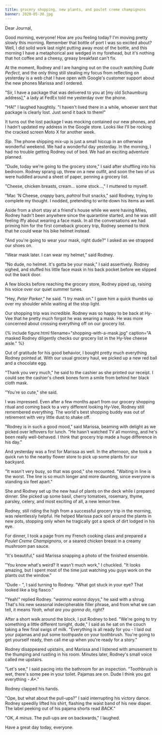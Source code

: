 ```yaml
---
title: grocery shopping, new plants, and poulet creme champignons
banner: 2020-05-30.jpg
---
```


Dear Journal,

Good morning, everyone!  How are you feeling today?  I'm moving pretty
slowly this morning.  Remember that bottle of port I was so excited
about?  Well, I did solid work last night putting away most of the
bottle, and this morning I have a metaphorical axe wedged in my
forehead, but it's nothing that hot coffee and a cheesy, greasy
breakfast can't fix.

At the moment, Rodney and I are hanging out on the couch watching
_Dude Perfect_, and the only thing still stealing my focus from
reflecting on yesterday is a web chat I have open with Google's
customer support about the new phones Marissa and I ordered.

"Sir, I have a package that was delivered to you at \[my old
Schaumburg address\]," a lady at FedEx told me yesterday over the
phone.

"HA!" I laughed haughtily.  "I haven't lived there in a while, whoever
sent that package is clearly lost.  Just send it back to them!"

It turns out the lost package I was mocking contained our new phones,
and I hadn't updated my address in the Google store.  Looks like I'll
be rocking the cracked screen Moto X for another week.

_Sip_.  The phone shipping mix-up is just a small hiccup in an
otherwise wonderful weekend.  We had a wonderful day yesterday.  In
the morning, I had no trouble getting Rodney out of bed.  We had an
exciting adventure planned.

"Dude, today we're going to the grocery store," I said after shuffling
into his bedroom.  Rodney sprang up, threw on a new outfit, and soon
the two of us were huddled around a sheet of paper, penning a grocery
list.

"Cheese, chicken breasts, cream... some stock...," I muttered to
myself.

"Mac 'N Cheese, _crappy_ bars, _pahtrol_ fruit snacks," said Rodney,
trying to complete my thought.  I nodded, pretending to write down his
items as well.

Aside from a short stay at a friend's house while we were having
Miles, Rodney hadn't been anywhere since the quarantine started, and
he was still feeling iffy about wearing a face mask.  In all the
conversations we had priming him for the first comeback grocery trip,
Rodney seemed to think that he could wear his bike helmet instead.

"And you're going to wear your mask, right dude?"  I asked as we
strapped our shoes on.

"Wear mask later.  I can wear my helmet," said Rodney.

"No dude, no helmet.  It's gotta be your mask," I said assertively.
Rodney sighed, and stuffed his little face mask in his back pocket
before we slipped out the back door.

A few blocks before reaching the grocery store, Rodney piped up,
raising his voice over our quiet summer tunes.

"Hey, _Peter Parker_," he said.  "I try mask on."  I gave him a quick
thumbs up over my shoulder while waiting at the stop light.

Our shopping trip was incredible.  Rodney was so happy to be back at
Hy-Vee that he pretty much forgot he was wearing a mask.  He was more
concerned about crossing everything off on our grocery list.

{% 
include figure.html 
filename="shopping-with-a-mask.jpg" 
caption="A masked Rodney diligently checks our grocery list in the Hy-Vee cheese aisle."
%}

Out of gratitude for his good behavior, I bought pretty much
everything Rodney pointed at.  With our usual grocery haul, we picked
up a new red ball and a chocolate egg.

"Thank you very much," he said to the cashier as she printed our
receipt.  I could see the cashier's cheek bones form a smile from
behind her black cloth mask.

"You're so cute," she said.

I was impressed.  Even after a few months apart from our grocery
shopping ritual and coming back to a very different looking Hy-Vee,
Rodney still remembered everything.  The world's best shopping buddy
was out of retirement with very little dust to shake off.

"Rodney is in such a good mood," said Marissa, beaming with delight as
we picked over leftovers for lunch.  "He hasn't watched TV all
morning, and he's been really well-behaved.  I think that grocery trip
made a huge difference in his day."

And yesterday was a first for Marissa as well.  In the afternoon, she
took a quick run to the nearby flower store to pick up some plants for
our backyard.

"It wasn't very busy, so that was good," she recounted.  "Waiting in
line is the worst.  The line is so much longer and more daunting,
since everyone is standing six feet apart."

She and Rodney set up the new haul of plants on the deck while I
prepared dinner.  She picked up some basil, cherry tomatoes, rosemary,
thyme, parsley, celery, and most exciting of all, a new lemon tree.

Rodney, still riding the high from a successful grocery trip in the
morning, was relentlessly helpful.  He helped Marissa pack soil around
the plants in new pots, stopping only when he tragically got a speck
of dirt lodged in his eye.

For dinner, I took a page from my French cooking class and prepared a
_Poulet Creme Champignons_, or a seared chicken breast in a creamy
mushroom pan sauce.

"It's beautiful," said Marissa snapping a photo of the finished
ensemble.

"You know what's weird?  It wasn't much work," I chuckled.  "It looks
amazing, but I spent most of the time just watching you guys work on
the plants out the window."

"Dude - ", I said turning to Rodney.  "What got stuck in your eye?
That looked like a big fiasco."

"Yeah!" replied Rodney.  "_wannna wanna dayys_," he said with a shrug.
That's his new seasonal indecipherable filler phrase, and from what we
can tell, it means _Yeah, what are you gonna do, right?_

After a short walk around the block, I put Rodney to bed.  "We're
going to try something a little different tonight, dude," I said as he
sat on the couch taking a few final swigs of milk.  "Everything is all
ready for you - I laid out your pajamas and put some toothpaste on
your toothbrush.  You're going to get yourself ready, then call me up
when you're ready for a story."

Rodney disappeared upstairs, and Marissa and I listened with amusement
to the thumping and rustling in his room.  Minutes later, Rodney's
small voice called me upstairs.

"Let's see," I said pacing into the bathroom for an inspection.
"Toothbrush is wet, there's some pee in your toilet.  Pajamas are on.
Dude I think you got everything - _A+_."

Rodney clapped his hands.

"Ope, but what about the pull-ups?" I said interrupting his victory
dance.  Rodney speedily lifted his shirt, flashing the waist band of
his new diaper.  The label peeking out of his pajama shorts read
_BACK_."

"OK, _A minus_.  The pull-ups are on backwards," I laughed.

Have a great day today, everyone.

